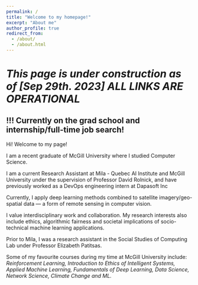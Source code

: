 ```yaml
---
permalink: /
title: "Welcome to my homepage!"
excerpt: "About me"
author_profile: true
redirect_from: 
  - /about/
  - /about.html
---
```


# _This page is under construction as of [Sep 29th. 2023] ALL LINKS ARE OPERATIONAL_ 

## !!! Currently on the grad school and internship/full-time job search!

Hi! Welcome to my page!

I am a recent graduate of McGill University where I studied Computer Science.

I am a current Research Assistant at Mila - Quebec AI Institute and McGill University under the supervision of Professor David Rolnick, and have previously worked as a DevOps engineering intern at Dapasoft Inc

Currently, I apply deep learning methods combined to satellite imagery/geo-spatial data — a form of remote sensing in computer vision.

I value interdisciplinary work and collaboration. My research interests also include ethics, algorithmic fairness and societal implications of socio-technical machine learning applications.

Prior to Mila, I was a research assistant in the Social Studies of Computing Lab under Professor Elizabeth Patitsas.

 Some of my favourite courses during my time at McGill University include: *Reinforcement Learning, Introduction to Ethics of Intelligent Systems, Applied Machine Learning, Fundamentals of Deep Learning, Data Science, Network Science, Climate Change and ML.*
